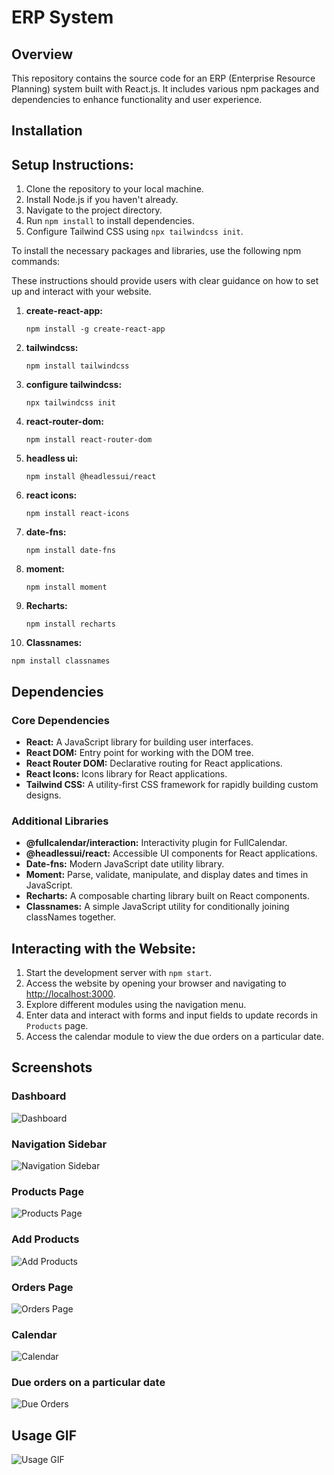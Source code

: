 # ERP System

## Overview

This repository contains the source code for an ERP (Enterprise Resource Planning) system built with React.js. It includes various npm packages and dependencies to enhance functionality and user experience.

## Installation

## Setup Instructions:

1. Clone the repository to your local machine.
2. Install Node.js if you haven't already.
3. Navigate to the project directory.
4. Run `npm install` to install dependencies.
5. Configure Tailwind CSS using `npx tailwindcss init`.

To install the necessary packages and libraries, use the following npm commands:

These instructions should provide users with clear guidance on how to set up and interact with your website.

1. **create-react-app:**
   ```
   npm install -g create-react-app
   ```

2. **tailwindcss:**
   ```
   npm install tailwindcss
   ```

3. **configure tailwindcss:**
   ```
   npx tailwindcss init
   ```

4. **react-router-dom:**
   ```
   npm install react-router-dom
   ```

5. **headless ui:**
   ```
   npm install @headlessui/react
   ```

6. **react icons:**
   ```
   npm install react-icons
   ```

7. **date-fns:**
   ```
   npm install date-fns
   ```

8. **moment:**
   ```
   npm install moment
   ```

9. **Recharts:**
   ```
   npm install recharts
   ```

10. **Classnames:**
   ```
   npm install classnames
   ```

## Dependencies

### Core Dependencies

- **React:** A JavaScript library for building user interfaces.
- **React DOM:** Entry point for working with the DOM tree.
- **React Router DOM:** Declarative routing for React applications.
- **React Icons:** Icons library for React applications.
- **Tailwind CSS:** A utility-first CSS framework for rapidly building custom designs.

### Additional Libraries

- **@fullcalendar/interaction:** Interactivity plugin for FullCalendar.
- **@headlessui/react:** Accessible UI components for React applications.
- **Date-fns:** Modern JavaScript date utility library.
- **Moment:** Parse, validate, manipulate, and display dates and times in JavaScript.
- **Recharts:** A composable charting library built on React components.
- **Classnames:** A simple JavaScript utility for conditionally joining classNames together.

## Interacting with the Website:

1. Start the development server with `npm start`.
2. Access the website by opening your browser and navigating to [http://localhost:3000](http://localhost:3000).
3. Explore different modules using the navigation menu.
4. Enter data and interact with forms and input fields to update records in `Products` page.
5. Access the calendar module to view the due orders on a particular date.

## Screenshots

### Dashboard
![Dashboard](./screenshots/Dashboard.png)

### Navigation Sidebar
![Navigation Sidebar](./screenshots/Sidebar.png)

### Products Page
![Products Page](./screenshots/ProductsPage.png)

### Add Products
![Add Products](./screenshots/Add_Products_to_Page.png)

### Orders Page
![Orders Page](./screenshots/OrdersPage.png)

### Calendar
![Calendar](./screenshots/Calender.png)

### Due orders on a particular date
![Due Orders](./screenshots/Due_Orders_On_a_Particular_day.png)

## Usage GIF
![Usage GIF](path/to/usage-gif.gif)